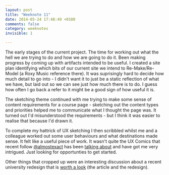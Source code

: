 ```yaml
---
layout: post
title: "Weeknote 11"
date: 2014-05-24 17:48:49 +0100
comments: false
category: weeknotes
invisible: 1

---
```


The early stages of the current project. The time for working out what the hell we are trying to do and how we are going to do it. Been making progress by coming up with artifacts intended to be useful. I created a site plan identifying which bits of our current site we intend to Re-Make/Re-Model (a Roxy Music reference there). It was suprisingly hard to decide how much detail to go into - I didn't want it to just be a static reflection of what we have, but laid out so we can see just how much there is to do. I guess how often I go back a refer to it might be a good sign of how useful it is.

The sketching theme continued with me trying to make some sense of content requirements for a course page - sketching out the content types and priorities  helped me to communicate what I thought the page was. It turned out I'd misunderstood the requirements - but I think it was easier to realise that because I'd drawn it.

To complete my hattrick of UX sketching I then scribbled whilst me and a colleague worked out some user behaviours and what destinations made sense. It felt like a useful piece of work. It wasn't quite the UX Comics that recent follow [@almostexact](https://twitter.com/almostexact) has been [talking about](http://www.almostexact.com/2013/06/how-to-make-your-first-ux-comic-uxscotland-slides/) and have got me very intrigued. Just looking for opportunties to get started.

Other things that cropped up were an interesting discussion about a recent university redesign that is [worth a look](http://collegewebeditor.com/blog/index.php/archives/2014/05/15/whats-wrong-with-the-redesigned-bucknell-university-website/) (the article and the redesign).

